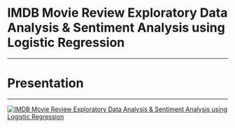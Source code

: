 # IMDB Movie Review Exploratory Data Analysis & Sentiment Analysis using Logistic Regression
***
# Presentation
***
[![IMDB Movie Review Exploratory Data Analysis & Sentiment Analysis using Logistic Regression](https://img.youtube.com/vi/psStb03Qvss/0.jpg)](https://www.youtube.com/watch?v=psStb03Qvss)
